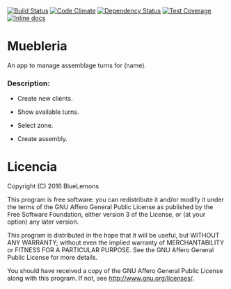 [![Build Status](http://img.shields.io/travis/bluelemons/muebleria.svg)](https://travis-ci.org/bluelemons/muebleria)
[![Code Climate](http://img.shields.io/codeclimate/github/bluelemons/muebleria.svg)](https://codeclimate.com/github/bluelemons/muebleria)
[![Dependency Status](http://img.shields.io/gemnasium/bluelemons/muebleria.svg)](https://gemnasium.com/bluelemons/muebleria)
[![Test Coverage](https://codeclimate.com/github/bluelemons/muebleria/badges/coverage.svg)](https://codeclimate.com/github/bluelemons/muebleria)
[![Inline docs](http://inch-ci.org/github/bluelemons/muebleria.png?branch=master)](http://inch-ci.org/github/bluelemons/muebleria)

Muebleria
=========

An app to manage assemblage turns for (name).

### Description:

* Create new clients.

* Show available turns.

* Select zone.

* Create assembly.

Licencia
========

Copyright (C) 2016  BlueLemons

This program is free software: you can redistribute it and/or modify
it under the terms of the GNU Affero General Public License as published by
the Free Software Foundation, either version 3 of the License, or
(at your option) any later version.

This program is distributed in the hope that it will be useful,
but WITHOUT ANY WARRANTY; without even the implied warranty of
MERCHANTABILITY or FITNESS FOR A PARTICULAR PURPOSE.  See the
GNU Affero General Public License for more details.

You should have received a copy of the GNU Affero General Public License
along with this program.  If not, see <http://www.gnu.org/licenses/>.
